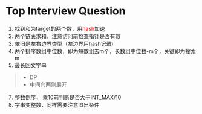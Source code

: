 # Top Interview Question
1. 找到和为target的两个数，用<font color="#dd0000">hash</font>加速   
2. 两个链表求和，注意访问前检查指针是否有效
3. 依旧是左右边界类型（左边界用hash记录)
4. 两个排序数组中位数，即为短数组去m个，长数组中位数-m个，关键即为搜索m
5. 最长回文字串
  >+ DP
  >+ 中间向两侧展开  
7. 整数倒序， 乘10前判断是否大于INT_MAX/10
8. 字串变整数，同样需要注意溢出条件
